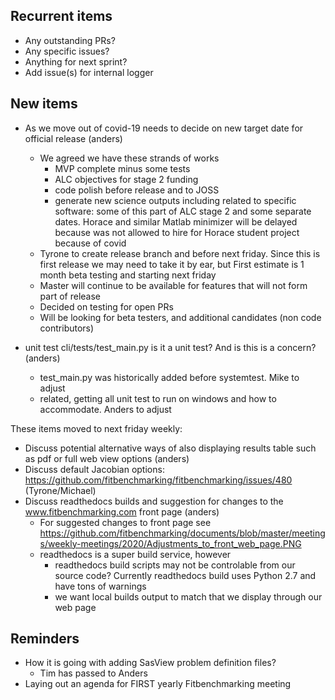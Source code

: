 
Recurrent items
----------------
* Any outstanding PRs?
* Any specific issues?
* Anything for next sprint?
 * Add issue(s) for internal logger

New items
---------
* As we move out of covid-19 needs to decide on new target date for official release (anders)
  * We agreed we have these strands of works
    * MVP complete minus some tests
    * ALC objectives for stage 2 funding
    * code polish before release and to JOSS
    * generate new science outputs including related to specific software: some of this part of ALC stage 2
      and some separate dates. Horace and similar Matlab minimizer will be delayed because was not
      allowed to hire for Horace student project because of covid
  * Tyrone to create release branch and before next friday. Since this is first release we may need to take it by ear,
    but First estimate is 1 month beta testing and starting next friday
  * Master will continue to be available for features that will not form part of release
  * Decided on testing for open PRs
  * Will be looking for beta testers, and additional candidates (non code contributors)
  
* unit test cli/tests/test_main.py is it a unit test? And is this is a concern? (anders)
  * test_main.py was historically added before systemtest. Mike to adjust
  * related, getting all unit test to run on windows and how to accommodate. Anders to adjust

These items moved to next friday weekly:
* Discuss potential alternative ways of also displaying results table such as pdf or full web view options (anders) 
* Discuss default Jacobian options: https://github.com/fitbenchmarking/fitbenchmarking/issues/480 (Tyrone/Michael)
* Discuss readthedocs builds and suggestion for changes to the www.fitbenchmarking.com front page (anders)
  * For suggested changes to front page see https://github.com/fitbenchmarking/documents/blob/master/meetings/weekly-meetings/2020/Adjustments_to_front_web_page.PNG
  * readthedocs is a super build service, however
    * readthedocs build scripts may not be controlable from our source code? Currently readthedocs build uses Python 2.7 and have tons of warnings
    * we want local builds output to match that we display through our web page


Reminders
---------
* How it is going with adding SasView problem definition files?
  - Tim has passed to Anders
* Laying out an agenda for FIRST yearly Fitbenchmarking meeting
